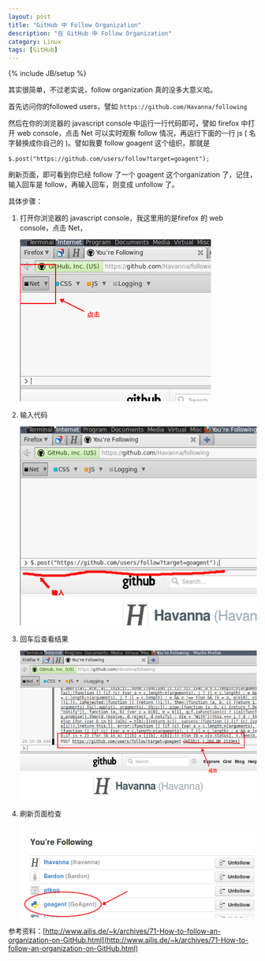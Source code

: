 ```yaml
---
layout: post
title: "GitHub 中 Follow Organization"
description: "在 GitHub 中 Follow Organization"
category: Linux
tags: [GitHub]
---
```

{% include JB/setup %}

其实很简单，不过老实说，follow organization 真的没多大意义哈。

首先访问你的followed users，譬如 `https://github.com/Havanna/following`

然后在你的浏览器的 javascript console 中运行一行代码即可，譬如 firefox 中打开 web console，点击 Net 可以实时观察 follow 情况，再运行下面的一行 js ( 名字替换成你自己的 )。譬如我要 follow goagent 这个组织，那就是

    $.post("https://github.com/users/follow?target=goagent");

<!-- more -->

刷新页面，即可看到你已经 follow 了一个 goagent 这个organization 了，记住，输入回车是 follow，再输入回车，则变成 unfollow 了。

具体步骤：

1. 打开你浏览器的 javascript console，我这里用的是firefox 的 web console，点击 Net，

    ![follow 1](/assets/images/2012/06/follow-1.png "follow 1")

2. 输入代码

    ![follow 2](/assets/images/2012/06/follow-2.png "follow 2")

3. 回车后查看结果

    ![follow 3](/assets/images/2012/06/follow-3.png "follow 3")

4. 刷新页面检查

    ![follow 4](/assets/images/2012/06/follow-4.png "follow 4")

参考资料：[http://www.ailis.de/~k/archives/71-How-to-follow-an-organization-on-GitHub.html](http://www.ailis.de/~k/archives/71-How-to-follow-an-organization-on-GitHub.html)

